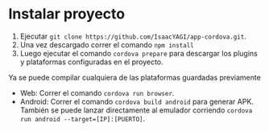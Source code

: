 # Instalar proyecto

1. Ejecutar ```git clone https://github.com/IsaacYAGI/app-cordova.git```.
2. Una vez descargado correr el comando `npm install`
3. Luego ejecutar el comando `cordova prepare` para descargar los plugins y plataformas configuradas en el proyecto.

Ya se puede compilar cualquiera de las plataformas guardadas previamente 

- Web: Correr el comando `cordova run browser`.
- Android: Correr el comando `cordova build android` para generar APK. También se puede lanzar directamente al emulador corriendo `cordova run android --target=[IP]:[PUERTO]`.